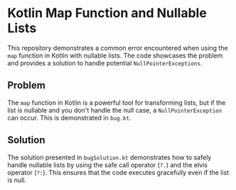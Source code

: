 # Kotlin Map Function and Nullable Lists

This repository demonstrates a common error encountered when using the `map` function in Kotlin with nullable lists.  The code showcases the problem and provides a solution to handle potential `NullPointerExceptions`. 

## Problem

The `map` function in Kotlin is a powerful tool for transforming lists, but if the list is nullable and you don't handle the null case, a `NullPointerException` can occur. This is demonstrated in `bug.kt`.

## Solution

The solution presented in `bugSolution.kt` demonstrates how to safely handle nullable lists by using the safe call operator (`?.`) and the elvis operator (`?:`).  This ensures that the code executes gracefully even if the list is null.